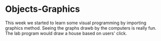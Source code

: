# Objects-Graphics
This week we started to learn some visual programming by importing graphics method. Seeing the graphs drawb by the computers is really fun. The lab program would draw a house based on users' click.
